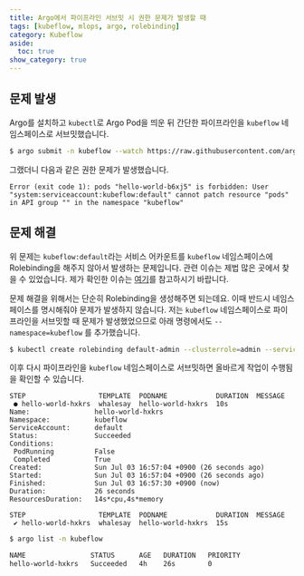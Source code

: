 ```yaml
---
title: Argo에서 파이프라인 서브밋 시 권한 문제가 발생할 때
tags: [kubeflow, mlops, argo, rolebinding]
category: Kubeflow
aside:
  toc: true
show_category: true
---
```



<!--more-->

## 문제 발생

Argo를 설치하고 `kubectl`로 Argo Pod을 띄운 뒤 간단한 파이프라인을 `kubeflow` 네임스페이스로 서브밋했습니다.

```bash
$ argo submit -n kubeflow --watch https://raw.githubusercontent.com/argoproj/argo-workflows/master/examples/hello-world.yaml
```

그랬더니 다음과 같은 권한 문제가 발생했습니다.

```
Error (exit code 1): pods "hello-world-b6xj5" is forbidden: User "system:serviceaccount:kubeflow:default" cannot patch resource "pods" in API group "" in the namespace "kubeflow"
```

## 문제 해결

위 문제는 `kubeflow:default`라는 서비스 어카운트를 `kubeflow` 네임스페이스에 Rolebinding을 해주지 않아서 발생하는 문제입니다. 관련 이슈는 제법 많은 곳에서 찾을 수 있었습니다. 제가 확인한 이슈는 [여기](https://github.com/argoproj/argo-workflows/issues/1021)를 참고하시기 바랍니다. 

문제 해결을 위해서는 단순히 Rolebinding을 생성해주면 되는데요. 이때 반드시 네임스페이스를 명시해줘야 문제가 발생하지 않습니다. 저는 `kubeflow` 네임스페이스로 파이프라인을 서브밋할 때 문제가 발생했었으므로 아래 명령에서도 `--namespace=kubeflow` 를 추가했습니다.

```bash
$ kubectl create rolebinding default-admin --clusterrole=admin --serviceaccount=kubeflow:default --namespace=kubeflow
```

이후 다시 파이프라인을 `kubeflow` 네임스페이스로 서브밋하면 올바르게 작업이 수행됨을 확인할 수 있습니다.

```
STEP                  TEMPLATE  PODNAME            DURATION  MESSAGE
 ● hello-world-hxkrs  whalesay  hello-world-hxkrs  10s
Name:                hello-world-hxkrs
Namespace:           kubeflow
ServiceAccount:      default
Status:              Succeeded
Conditions:
 PodRunning          False
 Completed           True
Created:             Sun Jul 03 16:57:04 +0900 (26 seconds ago)
Started:             Sun Jul 03 16:57:04 +0900 (26 seconds ago)
Finished:            Sun Jul 03 16:57:30 +0900 (now)
Duration:            26 seconds
ResourcesDuration:   14s*cpu,4s*memory

STEP                  TEMPLATE  PODNAME            DURATION  MESSAGE
 ✔ hello-world-hxkrs  whalesay  hello-world-hxkrs  15s
```

```bash
$ argo list -n kubeflow

NAME                STATUS      AGE   DURATION   PRIORITY
hello-world-hxkrs   Succeeded   4h    26s        0
```